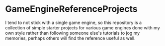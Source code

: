 # GameEngineReferenceProjects
I tend to not stick with a single game engine, so this repository is a collection of simple starter projects for various game engines done with my own style rather than following someone else's tutorials to jog my memories, perhaps others will find the reference useful as well.
